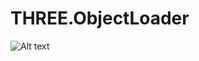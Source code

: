 # THREE.ObjectLoader

![Alt text](https://drive.google.com/uc?export=view&id=0B3XkfYbZArSfOXZiRkdoTFZaM2M)